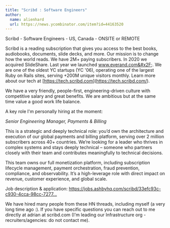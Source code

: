 ```yaml
---
title: "Scribd : Software Engineers"
author:
  name: alienhard
  url: https://news.ycombinator.com/item?id=44163520
---
```

Scribd - Software Engineers - US, Canada - ONSITE or REMOTE

Scribd is a reading subscription that gives you access to the best books, audiobooks, documents, slide decks, and more. Our mission is to change how the world reads. We have 2M+ paying subscribers. In 2020 we acquired SlideShare. Last year we launched www.everand.com&#x2F;. We are one of the oldest YC startups (YC &#x27;06), operating one of the largest Ruby on Rails sites, serving +200M unique visitors monthly. Learn more about our tech at [<a href="https:&#x2F;&#x2F;tech.scribd.com" rel="nofollow">https:&#x2F;&#x2F;tech.scribd.com</a>](<a href="https:&#x2F;&#x2F;tech.scribd.com&#x2F;" rel="nofollow">https:&#x2F;&#x2F;tech.scribd.com&#x2F;</a>).

We have a very friendly, people-first, engineering-driven culture with competitive salary and great benefits. We are ambitious but at the same time value a good work life balance.

A key role I&#x27;m personally hiring at the moment:

*Senior Engineering Manager, Payments &amp; Billing*

This is a strategic and deeply technical role: you’d own the architecture and execution of our global payments and billing platform, serving over 2 million subscribers across 40+ countries. We’re looking for a leader who thrives in complex systems and stays deeply technical – someone who partners closely with their team and contributes meaningfully to technical decisions.

This team owns our full monetization platform, including subscription lifecycle management, payment orchestration, fraud prevention, compliance, and observability. It’s a high-leverage role with direct impact on revenue, customer experience, and global scale.

Job description &amp; application: <a href="https:&#x2F;&#x2F;jobs.ashbyhq.com&#x2F;scribd&#x2F;33efc93c-c930-4cca-98cc-72777c7278ba" rel="nofollow">https:&#x2F;&#x2F;jobs.ashbyhq.com&#x2F;scribd&#x2F;33efc93c-c930-4cca-98cc-7277...</a>

We have hired many people from these HN threads, including myself (a very long time ago :). If you have specific questions you can reach out to me directly at adrian at scribd.com (I&#x27;m leading our Infrastructure org - recruiters&#x2F;agencies: do not contact me).
<JobApplication />

